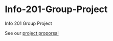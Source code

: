 # Info-201-Group-Project
Info 201 Group Project

See our [project proporsal](https://github.com/emmad47-1764199/Info-201-Group-Project/wiki)
